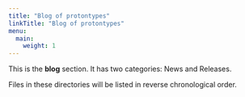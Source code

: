 ```yaml
---
title: "Blog of protontypes"
linkTitle: "Blog of protontypes"
menu:
  main:
    weight: 1
---
```



This is the **blog** section. It has two categories: News and Releases.

Files in these directories will be listed in reverse chronological order.

